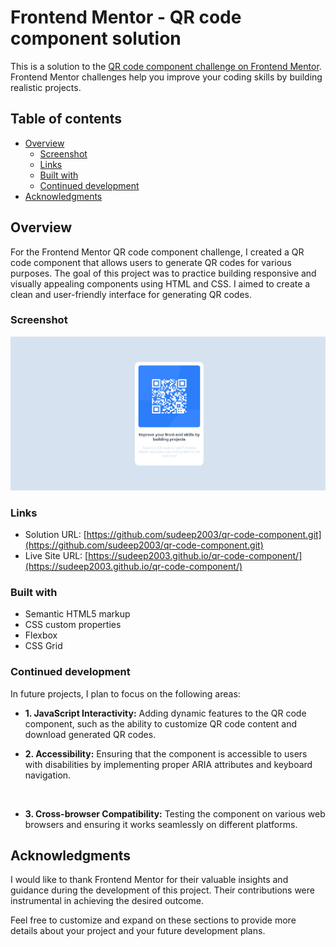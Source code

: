 # Frontend Mentor - QR code component solution

This is a solution to the [QR code component challenge on Frontend Mentor](https://www.frontendmentor.io/challenges/qr-code-component-iux_sIO_H). Frontend Mentor challenges help you improve your coding skills by building realistic projects. 

## Table of contents

- [Overview](#overview)
  - [Screenshot](#screenshot)
  - [Links](#links)
  - [Built with](#built-with)
  - [Continued development](#continued-development)
- [Acknowledgments](#acknowledgments)


## Overview

For the Frontend Mentor QR code component challenge, I created a QR code component that allows users to generate QR codes for various purposes. The goal of this project was to practice building responsive and visually appealing components using HTML and CSS. I aimed to create a clean and user-friendly interface for generating QR codes.

### Screenshot

<img src="design\screenshot.jpeg" alt="screenshot image" />


### Links

- Solution URL: [https://github.com/sudeep2003/qr-code-component.git](https://github.com/sudeep2003/qr-code-component.git)
- Live Site URL: [https://sudeep2003.github.io/qr-code-component/](https://sudeep2003.github.io/qr-code-component/)

### Built with

- Semantic HTML5 markup
- CSS custom properties
- Flexbox
- CSS Grid


### Continued development

In future projects, I plan to focus on the following areas:

  - **1. JavaScript Interactivity:** Adding dynamic features to the QR code component, such as the ability to customize QR code content and download generated QR codes.<br>

  - **2. Accessibility:** Ensuring that the component is accessible to users with disabilities by implementing proper ARIA attributes and keyboard navigation.
<br>

  - **3. Cross-browser Compatibility:** Testing the component on various web browsers and ensuring it works seamlessly on different platforms.

## Acknowledgments

I would like to thank Frontend Mentor for their valuable insights and guidance during the development of this project. Their contributions were instrumental in achieving the desired outcome.

Feel free to customize and expand on these sections to provide more details about your project and your future development plans.
